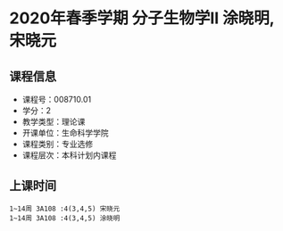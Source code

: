 # 2020年春季学期 分子生物学II 涂晓明, 宋晓元






## 课程信息

- 课程号：008710.01
- 学分：2
- 教学类型：理论课
- 开课单位：生命科学学院
- 课程类别：专业选修
- 课程层次：本科计划内课程

## 上课时间

```
1~14周 3A108 :4(3,4,5) 宋晓元
1~14周 3A108 :4(3,4,5) 涂晓明
```

